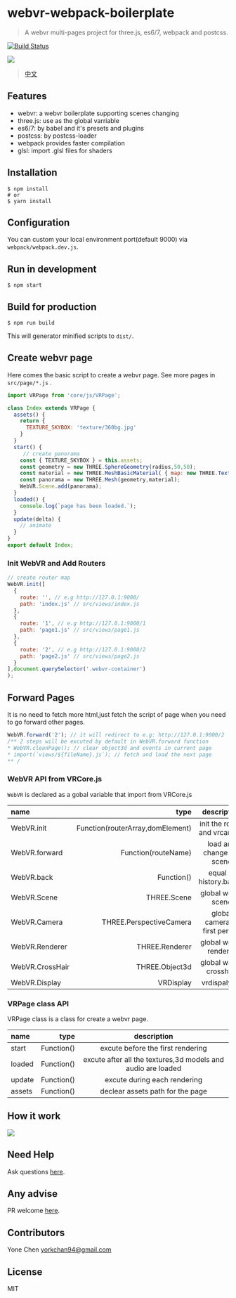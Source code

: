 # webvr-webpack-boilerplate

> A webvr multi-pages project for three.js, es6/7, webpack and postcss.

[![Build Status](https://travis-ci.org/YoneChen/webvr-webpack-boilerplate.svg?branch=master)](https://travis-ci.org/YoneChen/webvr-webpack-boilerplate)

![](https://pic2.zhimg.com/v2-251229f9ea0b901b1d29bd2aa11a69e9_b.png)

> [中文](https://zhuanlan.zhihu.com/p/26907805)

## Features

* webvr: a webvr boilerplate supporting scenes changing
* three.js: use as the global varriable
* es6/7: by babel and it's presets and plugins
* postcss: by postcss-loader
* webpack provides faster compilation
* glsl: import .glsl files for shaders

## Installation

    $ npm install
    # or
    $ yarn install

## Configuration

You can custom your local environment port(default 9000) via `webpack/webpack.dev.js`.

## Run in development

    $ npm start

## Build for production

    $ npm run build

This will generator minified scripts to `dist/`.

## Create webvr page

Here comes the basic script to create a webvr page.
See more pages in `src/page/*.js` .

```javascript
import VRPage from 'core/js/VRPage';

class Index extends VRPage {
  assets() {
    return {
      TEXTURE_SKYBOX: 'texture/360bg.jpg'
    }
  }
  start() {
     // create panorama
    const { TEXTURE_SKYBOX } = this.assets;
    const geometry = new THREE.SphereGeometry(radius,50,50);
    const material = new THREE.MeshBasicMaterial( { map: new THREE.TextureLoader().load(TEXTURE_SKYBOX),side:THREE.BackSide } );
    const panorama = new THREE.Mesh(geometry,material);
    WebVR.Scene.add(panorama);
  }
  loaded() {
    console.log(`page has been loaded.`);
  }
  update(delta) {
    // animate
  }
}
export default Index;
```

### Init WebVR and Add Routers

```javascript
// create router map
WebVR.init([
  {
    route: '', // e.g http://127.0.1:9000/
    path: 'index.js' // src/views/index.js
  },
  {
    route: '1', // e.g http://127.0.1:9000/1
    path: 'page1.js' // src/views/page1.js
  },
  {
    route: '2', // e.g http://127.0.1:9000/2
    path: 'page2.js' // src/views/page2.js
  }
],document.querySelector('.webvr-container')
);
```

## Forward Pages

It is no need to fetch more html,just fetch the script of page when you need to go forward other pages.

```javascript
WebVR.forward('2'); // it will redirect to e.g: http://127.0.1:9000/2
/** 2 steps will be excuted by default in WebVR.forward function
* WebVR.cleanPage(); // clear object3d and events in current page
* import(`views/${fileName}.js`); // fetch and load the next page
** /
```

### WebVR API from VRCore.js

`WebVR` is declared as a gobal variable that import from VRCore.js

| name | type | description |
|:-----------|------------:|:------------:| 
| WebVR.init       |        Function(routerArray,domElement) |     init the router and vrcamera   
| WebVR.forward       |        Function(routeName) |     load and change the scene
| WebVR.back       |        Function() |     equal to history.back()
| WebVR.Scene       |        THREE.Scene |     global webvr scene
| WebVR.Camera     |      THREE.PerspectiveCamera |    global camera of first person
| WebVR.Renderer       |        THREE.Renderer |     global webvr renderer
| WebVR.CrossHair       |        THREE.Object3d |     global webvr crosshair
| WebVR.Display       |        VRDisplay |     vrdispaly[0]

### VRPage class API

VRPage class is a class for create a webvr page.

| name | type | description |
|:-----------|------------:|:------------:|
| start         | Function() |      excute before the first rendering
| loaded       | Function() |    excute after all the textures,3d models and audio are loaded
| update    | Function() |   excute during each rendering
| assets | Function() | declear assets path for the page

## How it work

![](http://upload-images.jianshu.io/upload_images/1939855-906ca3b5b179b888.png)

## Need Help

Ask questions [here](https://github.com/YoneChen/webvr-webpack-boilerplate/issues).

## Any advise

PR welcome [here](https://github.com/YoneChen/webvr-webpack-boilerplate/pulls).

## Contributors

Yone Chen <yorkchan94@gmail.com>

## License

MIT
